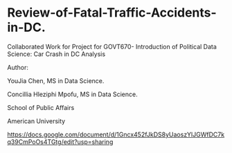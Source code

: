 # Review-of-Fatal-Traffic-Accidents-in-DC.
Collaborated Work for Project for GOVT670- Introduction of Political Data Science: Car Crash in DC Analysis


Author: 

YouJia Chen, MS in Data Science.

Concillia Hleziphi Mpofu, MS in Data Science.

School of Public Affairs

American University



https://docs.google.com/document/d/1Gncx452fJkDS8yUaoszYlJGWfDC7kq39CmPoOs4TGtg/edit?usp=sharing
